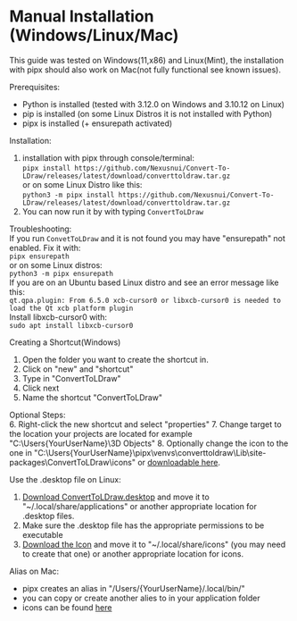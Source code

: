 # Manual Installation (Windows/Linux/Mac)
This guide was tested on Windows(11,x86) and Linux(Mint),
the installation with pipx should also work on Mac(not fully functional see known issues).

Prerequisites:
- Python is installed (tested with 3.12.0 on Windows and 3.10.12 on Linux)
- pip is installed (on some Linux Distros it is not installed with Python)
- pipx is installed (+ ensurepath activated)

Installation:  
1. installation with pipx through console/terminal:  
`pipx install https://github.com/Nexusnui/Convert-To-LDraw/releases/latest/download/converttoldraw.tar.gz`  
or on some Linux Distro like this:  
`python3 -m pipx install https://github.com/Nexusnui/Convert-To-LDraw/releases/latest/download/converttoldraw.tar.gz`
2. You can now run it by with typing `ConvertToLDraw`

Troubleshooting:  
If you run `ConvetToLDraw` and it is not found you may have "ensurepath" not enabled.
Fix it with:  
`pipx ensurepath`  
or on some Linux distros:  
`python3 -m pipx ensurepath`  
If you are on an Ubuntu based Linux distro and see an error message like this:  
`qt.qpa.plugin: From 6.5.0 xcb-cursor0 or libxcb-cursor0 is needed to load the Qt xcb platform plugin`  
Install libxcb-cursor0 with:  
`sudo apt install libxcb-cursor0`  

Creating a Shortcut(Windows)
1. Open the folder you want to create the shortcut in.
2. Click on "new" and "shortcut"
3. Type in "ConvertToLDraw"
4. Click next
5. Name the shortcut "ConvertToLDraw"  

Optional Steps:  
6. Right-click the new shortcut and select "properties"
7. Change target to the location your projects are located for example "C:\Users\{YourUserName}\3D Objects"
8. Optionally change the icon to the one in
"C:\Users\{YourUserName}\pipx\venvs\converttoldraw\Lib\site-packages\ConvertToLDraw\icons\"
or [downloadable here](https://github.com/Nexusnui/Convert-To-LDraw/raw/master/ConvertToLDraw/icons/ConvertToLDraw_icon.ico).


Use the .desktop file on Linux:  
1. [Download ConvertToLDraw.desktop](https://github.com/Nexusnui/Convert-To-LDraw/raw/master/build-stuff/ConvertToLDraw.desktop) and move it to "~/.local/share/applications"
or another appropriate location for .desktop files.
2. Make sure the .desktop file has the appropriate permissions to be executable
3. [Download the Icon](https://github.com/Nexusnui/Convert-To-LDraw/raw/master/ConvertToLDraw/icons/ConvertToLDraw_icon_256x256.png)
and move it to "~/.local/share/icons" (you may need to create that one) or another appropriate location for icons.

Alias on Mac:
- pipx creates an alias in  "/Users/{YourUserName}/.local/bin/"
- you can copy or create another alies to in your application folder
- icons can be found [here](ConvertToLDraw/icons)